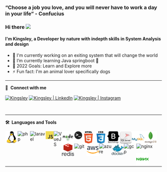 ### “Choose a job you love, and you will never have to work a day in your life” - Confucius

### Hi there <img src="https://media.giphy.com/media/hvRJCLFzcasrR4ia7z/giphy.gif" width="25px"> 

#### I'm Kingsley, a Developer by nature with indepth skills in System Analysis and design

- 🔭 I'm currently working on an exiting system that will change the world
- 🌱 I’m currently learning Java springboot 🤣
- 🥅 2022 Goals: Learn and Explore more
- ⚡ Fun fact: I'm an animal lover specifically dogs

---

🔗 &nbsp;**Connect with me**
<p align="left">
 <a href="https://twitter.com/KMangwels" target="blank"><img align="center" src="https://raw.githubusercontent.com/rahuldkjain/github-profile-readme-generator/master/src/images/icons/Social/twitter.svg" alt="Kingsley" height="30" width="40" /></a>
 <a href="https://www.linkedin.com/in/kingsley-amaitsa/" target="blank"><img align="center" src="https://raw.githubusercontent.com/rahuldkjain/github-profile-readme-generator/master/src/images/icons/Social/linked-in-alt.svg" alt="Kingsley | LinkedIn" height="30" width="40" /></a>
 <a href="https://www.instagram.com/mangwels/" target="blank"><img align="center" src="https://raw.githubusercontent.com/rahuldkjain/github-profile-readme-generator/master/src/images/icons/Social/instagram.svg" alt="Kingsley | Instagram" height="30" width="40" /></a>
</p>

<br />

---

<b>🛠️&nbsp;&nbsp;Languages&nbsp;and&nbsp;Tools</b>

<p align = "left">
  <a href="https://www.linux.org/" target="_blank">
    <img align="left" src="https://raw.githubusercontent.com/devicons/devicon/master/icons/linux/linux-original.svg" alt="linux" width="40px"/>
  </a>
  <a href="https://www.php.net" target="_blank">
    <img align="left" src="https://www.php.net/images/logos/new-php-logo.svg" alt="php" width="40px"/>
  </a>
 <a href = "https://laravel.com/" target = "_blank">
  <img align="left" alt="laravel" width="50px" src="https://png.pngitem.com/pimgs/s/578-5785080_laravel-6-logo-png-transparent-png.png" />
 </a>
 <a href = "https://developer.mozilla.org/en-US/docs/Web/JavaScript" target = "_blank">
   <img align="left" alt="JavaScript" width="26px" src="https://raw.githubusercontent.com/devicons/devicon/master/icons/javascript/javascript-original.svg" />
 </a>
 <a href = "https://vuejs.org/" target = "_blank">
  <img align="left" alt="VueJS" width="26px" src="https://vuejs.org/images/logo.svg" />
 </a>
 <a href = "https://nodejs.org" target = "_blank">
  <img align="left" alt="Node.js" width="40" src="https://github.com/Mangweli/Mangweli/blob/6505aaf103b65f43f31f144485b5d90204e3f7bf/pngwing.com.png" />
 </a>
 <a href = "" target = "_blank">
    <img align="left" alt="Terminal" width="26px" src="https://raw.githubusercontent.com/github/explore/80688e429a7d4ef2fca1e82350fe8e3517d3494d/topics/terminal/terminal.png" />
 </a>
 <a href="https://www.w3.org/html/" target="_blank">
   <img align = "left" src="https://raw.githubusercontent.com/devicons/devicon/master/icons/html5/html5-original-wordmark.svg" alt="html5" width="40" height="40"/>
 </a>
 <a href="https://www.w3schools.com/css/" target="_blank">
   <img align = "left" src="https://raw.githubusercontent.com/devicons/devicon/master/icons/css3/css3-original-wordmark.svg" alt="css3" width="40" height="40"/>
 </a>
 <a href="https://getbootstrap.com" target="_blank">
   <img align = "left" src="https://raw.githubusercontent.com/devicons/devicon/master/icons/bootstrap/bootstrap-plain-wordmark.svg" alt="bootstrap" width="40" height="40"/>
 </a>
 <a href="https://www.microsoft.com/en-us/sql-server" target="_blank">
  <img align = "left" src="https://github.com/Mangweli/Mangweli/blob/2f9c6c362d1efbd5f4054d81510fde2b250ce367/sqlserver.png" alt="mssql" width="40" height="40"/>
 </a>
 <a href="https://www.mysql.com/" target="_blank">
   <img align = "left" src="https://raw.githubusercontent.com/devicons/devicon/master/icons/mysql/mysql-original-wordmark.svg" alt="mysql" width="40" height="40"/>
 </a>
 <a href="https://www.mongodb.com/" target="_blank">
    <img align = "left" src="https://raw.githubusercontent.com/devicons/devicon/master/icons/mongodb/mongodb-original-wordmark.svg" alt="mongodb" width="40" height="40"/>
 </a>
 <a href="https://redis.io" target="_blank">
   <img  align = "left" src="https://raw.githubusercontent.com/devicons/devicon/master/icons/redis/redis-original-wordmark.svg" alt="redis" width="40" height="40"/>
 </a>
 <a href="https://git-scm.com/" target="_blank"> 
   <img align = "left" src="https://www.vectorlogo.zone/logos/git-scm/git-scm-icon.svg" alt="git" width="40" height="40"/>
 </a>
 <a href="https://aws.amazon.com" target="_blank">
  <img align = "left" src="https://raw.githubusercontent.com/devicons/devicon/master/icons/amazonwebservices/amazonwebservices-original-wordmark.svg" alt="aws" width="40" height="40"/>
 </a> 
 <a href="https://azure.microsoft.com/en-in/" target="_blank"> 
   <img align = "left" src="https://www.vectorlogo.zone/logos/microsoft_azure/microsoft_azure-icon.svg" alt="azure" width="40" height="40"/>
 </a>
 <a href="https://www.docker.com/" target="_blank">
  <img align = "left" src="https://raw.githubusercontent.com/devicons/devicon/master/icons/docker/docker-original-wordmark.svg" alt="docker" width="40" height="40"/>
 </a>
 <a href="https://cloud.google.com" target="_blank">
  <img align = "left" src="https://www.vectorlogo.zone/logos/google_cloud/google_cloud-icon.svg" alt="gcp" width="40" height="40"/>
 </a> 
  <a href="https://httpd.apache.org/" target="_blank">
  <img align = "left" src="https://e7.pngegg.com/pngimages/530/441/png-clipart-logo-apache-http-server-apache-software-foundation-computer-servers-web-server-apache-text-performance.png" alt="nginx" width="60" height = "30"/>
 </a>
 <a href="https://www.nginx.com" target="_blank">
  <img align = "left" src="https://raw.githubusercontent.com/devicons/devicon/master/icons/nginx/nginx-original.svg" alt="nginx" width="40" height="40"/>
 </a>
 <br />
 <br />
 <br />
 <br />
</p>
 
<br />

---


[linkedin]: https://www.linkedin.com/in/kingsley-amaitsa/
